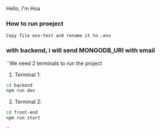 
Hello, I'm Hoa

### How to run proeject
`Copy file env-test and rename it to .env`
### with backend, i will send MONGODB_URI with email
``We need 2 terminals to run the project

1. Terminal 1:
```sh 
cd backend
npm run dev
```

2. Terminal 2:

```sh
cd front-end
npm run start
```
``
